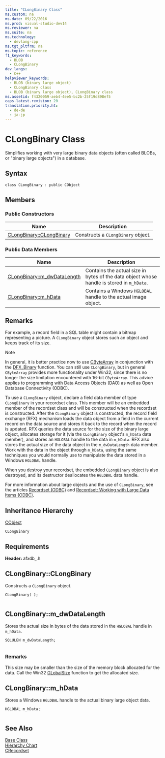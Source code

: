 ```yaml
---
title: "CLongBinary Class"
ms.custom: na
ms.date: 09/22/2016
ms.prod: visual-studio-dev14
ms.reviewer: na
ms.suite: na
ms.technology: 
  - devlang-cpp
ms.tgt_pltfrm: na
ms.topic: reference
f1_keywords: 
  - BLOB
  - CLongBinary
dev_langs: 
  - C++
helpviewer_keywords: 
  - BLOB (binary large object)
  - CLongBinary class
  - BLOB (binary large object), CLongBinary class
ms.assetid: f4320059-aeb4-4ee5-bc2b-25f19d898ef5
caps.latest.revision: 20
translation.priority.ht: 
  - de-de
  - ja-jp
---
```

# CLongBinary Class
Simplifies working with very large binary data objects (often called BLOBs, or "binary large objects") in a database.  
  
## Syntax  
  
```  
class CLongBinary : public CObject  
```  
  
## Members  
  
### Public Constructors  
  
|Name|Description|  
|----------|-----------------|  
|[CLongBinary::CLongBinary](#clongbinary__clongbinary)|Constructs a `CLongBinary` object.|  
  
### Public Data Members  
  
|Name|Description|  
|----------|-----------------|  
|[CLongBinary::m_dwDataLength](#clongbinary__m_dwdatalength)|Contains the actual size in bytes of the data object whose handle is stored in `m_hData`.|  
|[CLongBinary::m_hData](#clongbinary__m_hdata)|Contains a Windows `HGLOBAL` handle to the actual image object.|  
  
## Remarks  
 For example, a record field in a SQL table might contain a bitmap representing a picture. A `CLongBinary` object stores such an object and keeps track of its size.  
  
> [!NOTE]
>  In general, it is better practice now to use [CByteArray](../vs140/cbytearray-class.md) in conjunction with the [DFX_Binary](../vs140/dfx_binary.md) function. You can still use `CLongBinary`, but in general `CByteArray` provides more functionality under Win32, since there is no longer the size limitation encountered with 16-bit `CByteArray`. This advice applies to programming with Data Access Objects (DAO) as well as Open Database Connectivity (ODBC).  
  
 To use a `CLongBinary` object, declare a field data member of type `CLongBinary` in your recordset class. This member will be an embedded member of the recordset class and will be constructed when the recordset is constructed. After the `CLongBinary` object is constructed, the record field exchange (RFX) mechanism loads the data object from a field in the current record on the data source and stores it back to the record when the record is updated. RFX queries the data source for the size of the binary large object, allocates storage for it (via the `CLongBinary` object's `m_hData` data member), and stores an `HGLOBAL` handle to the data in `m_hData`. RFX also stores the actual size of the data object in the `m_dwDataLength` data member. Work with the data in the object through `m_hData`, using the same techniques you would normally use to manipulate the data stored in a Windows `HGLOBAL` handle.  
  
 When you destroy your recordset, the embedded `CLongBinary` object is also destroyed, and its destructor deallocates the `HGLOBAL` data handle.  
  
 For more information about large objects and the use of `CLongBinary`, see the articles [Recordset (ODBC)](../vs140/recordset--odbc-.md) and [Recordset: Working with Large Data Items (ODBC)](../vs140/recordset--working-with-large-data-items--odbc-.md).  
  
## Inheritance Hierarchy  
 [CObject](../vs140/cobject-class.md)  
  
 `CLongBinary`  
  
## Requirements  
 **Header:** afxdb_.h  
  
##  <a name="clongbinary__clongbinary"></a>  CLongBinary::CLongBinary  
 Constructs a `CLongBinary` object.  
  
```  
CLongBinary( );  
  
```  
  
##  <a name="clongbinary__m_dwdatalength"></a>  CLongBinary::m_dwDataLength  
 Stores the actual size in bytes of the data stored in the `HGLOBAL` handle in `m_hData`.  
  
```  
SQLULEN m_dwDataLength;  
  
```  
  
### Remarks  
 This size may be smaller than the size of the memory block allocated for the data. Call the Win32                         [GLobalSize](http://msdn.microsoft.com/library/windows/desktop/aa366593) function to get the allocated size.  
  
##  <a name="clongbinary__m_hdata"></a>  CLongBinary::m_hData  
 Stores a Windows `HGLOBAL` handle to the actual binary large object data.  
  
```  
HGLOBAL m_hData;  
  
```  
  
## See Also  
 [Base Class](../vs140/cobject-class.md)   
 [Hierarchy Chart](../vs140/hierarchy-chart.md)   
 [CRecordset](../vs140/crecordset-class.md)